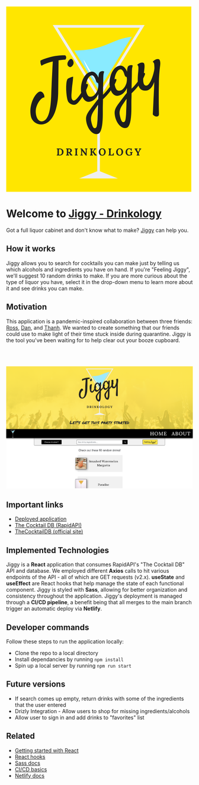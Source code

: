 ![Jiggy logo](./src/assets/Jiggy.png)

# Welcome to [Jiggy - Drinkology](https://jiggydrinkology.netlify.app/) 

Got a full liquor cabinet and don't know what to make? [Jiggy](https://jiggydrinkology.netlify.app/) can help you. 

## How it works

Jiggy allows you to search for cocktails you can make just by telling us which alcohols and ingredients you have on hand. If you're "Feeling Jiggy", we'll suggest 10 random drinks to make. If you are more curious about the type of liquor you have, select it in the drop-down menu to learn more about it and see drinks you can make. 

## Motivation 

This application is a pandemic-inspired collaboration between three friends: [Ross](https://northross.github.io/), [Dan](https://danpowers24.github.io/), and [Thanh](https://tn-space.github.io/). We wanted to create something that our friends could use to make light of their time stuck inside during quarantine. Jiggy is the tool you've been waiting for to help clear out your booze cupboard.

<br/>
<br/>

![Jiggy Screenshot](./src/assets/Jiggy_screenshot_v2.png)

## Important links
- [Deployed application](https://jiggydrinkology.netlify.app/)
- [The Cocktail DB (RapidAPI)](https://rapidapi.com/thecocktaildb/api/the-cocktail-db)
- [TheCocktailDB (official site)](https://www.thecocktaildb.com/)

## Implemented Technologies

Jiggy is a **React** application that consumes RapidAPI's "The Cocktail DB" API and database. We employed different **Axios** calls to hit various endpoints of the API - all of which are GET requests (v2.x). **useState** and **useEffect** are React hooks that help manage the state of each functional component. Jiggy is styled with **Sass**, allowing for better organization and consistency throughout the application. Jiggy's deployment is managed through a  **CI/CD pipeline**, a benefit being that all merges to the main branch trigger an automatic deploy via **Netlify**. 

## Developer commands

Follow these steps to run the application locally: 
- Clone the repo to a local directory
- Install dependancies by running ```npm install``` 
- Spin up a local server by running ```npm run start```

## Future versions

- If search comes up empty, return drinks with some of the ingredients that the user entered
- Drizly Integration - Allow users to shop for missing ingredients/alcohols
- Allow user to sign in and add drinks to "favorites" list

## Related
- [Getting started with React](https://reactjs.org/docs/getting-started.html)
- [React hooks](https://reactjs.org/docs/hooks-intro.html)
- [Sass docs](https://sass-lang.com/documentation)
- [CI/CD basics](https://www.infoworld.com/article/3271126/what-is-cicd-continuous-integration-and-continuous-delivery-explained.html)
- [Netlify docs](https://docs.netlify.com/?_ga=2.77197589.1859320663.1602972885-1642630294.1599665819)